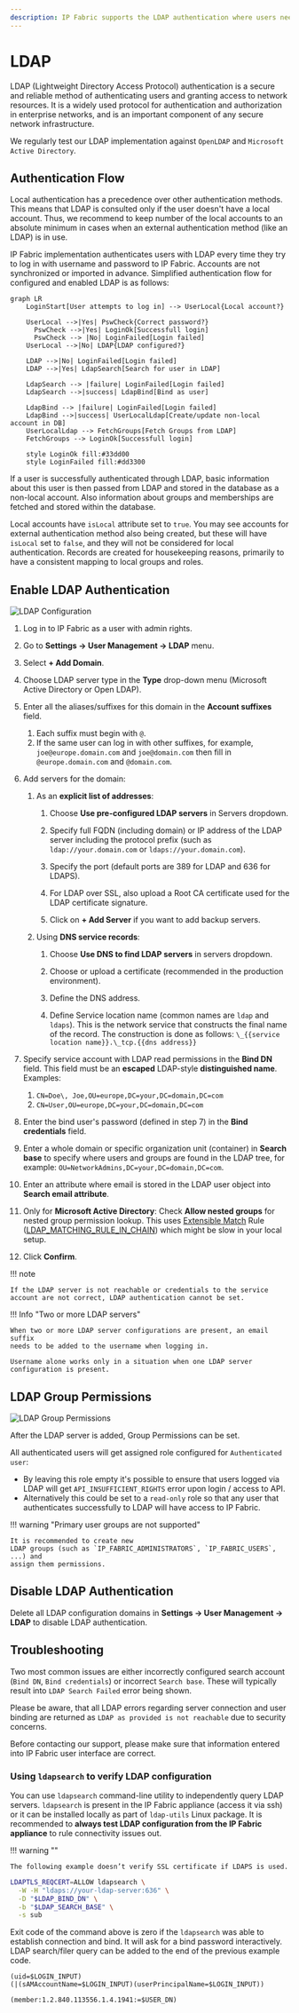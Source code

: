```yaml
---
description: IP Fabric supports the LDAP authentication where users need to be assigned the appropriate permissions locally or default user permissions for...
---
```


# LDAP

LDAP (Lightweight Directory Access Protocol) authentication is a secure and reliable method of authenticating users and granting access to network resources. It is a widely used protocol for authentication and authorization in enterprise networks, and is an important component of any secure network infrastructure.

We regularly test our LDAP implementation against `OpenLDAP` and `Microsoft Active Directory`.

## Authentication Flow

Local authentication has a precedence over other authentication methods. This means that LDAP is consulted only if the user doesn't have a local account. Thus, we recommend to keep number of the local accounts to an absolute minimum in cases when an external authentication method (like an LDAP) is in use.

IP Fabric implementation authenticates users with LDAP every time they try to log in with username and password to IP Fabric. Accounts are not synchronized or imported in advance. Simplified authentication flow for configured and enabled LDAP is as follows:

```mermaid
graph LR
    LoginStart[User attempts to log in] --> UserLocal{Local account?}

    UserLocal -->|Yes| PswCheck{Correct password?}
      PswCheck -->|Yes| LoginOk[Successfull login]
      PswCheck --> |No| LoginFailed[Login failed]
    UserLocal -->|No| LDAP{LDAP configured?}

    LDAP -->|No| LoginFailed[Login failed]
    LDAP -->|Yes| LdapSearch[Search for user in LDAP]

  	LdapSearch --> |failure| LoginFailed[Login failed]
    LdapSearch -->|success| LdapBind[Bind as user]

  	LdapBind --> |failure| LoginFailed[Login failed]
    LdapBind -->|success| UserLocalLdap[Create/update non-local account in DB]
    UserLocalLdap --> FetchGroups[Fetch Groups from LDAP]
    FetchGroups --> LoginOk[Successfull login]

    style LoginOk fill:#33dd00
    style LoginFailed fill:#dd3300
```

If a user is successfully authenticated through LDAP, basic information about this user is then passed from LDAP and stored in the database as a non-local account. Also information about groups and memberships are fetched and stored within the database.

Local accounts have `isLocal` attribute set to `true`. You may see accounts for external authentication method also being created, but these will have `isLocal` set to `false`, and they will not be considered for local authentication. Records are created for housekeeping reasons, primarily to have a consistent mapping to local groups and roles.

## Enable LDAP Authentication

![LDAP Configuration](ldap_configuration.png)

1. Log in to IP Fabric as a user with admin rights.

2. Go to **Settings → User Management → LDAP** menu.

3. Select **+ Add Domain**.

4. Choose LDAP server type in the **Type** drop-down menu (Microsoft
   Active Directory or Open LDAP).

5. Enter all the aliases/suffixes for this domain in the **Account suffixes**
   field.

   1. Each suffix must begin with `@`.
   2. If the same user can log in with other suffixes, for example,
      `joe@europe.domain.com` and `joe@domain.com`
      then fill in `@europe.domain.com` and `@domain.com`.

6. Add servers for the domain:

   1. As an **explicit list of addresses**:

      1. Choose **Use pre-configured LDAP servers** in Servers dropdown.

      2. Specify full FQDN (including domain) or IP address of the LDAP server
         including the protocol prefix (such as `ldap://your.domain.com`
         or `ldaps://your.domain.com`).

      3. Specify the port (default ports are 389 for LDAP and 636 for LDAPS).

      4. For LDAP over SSL, also upload a Root CA certificate used for the LDAP
         certificate signature.

      5. Click on **+ Add Server** if you want to add backup servers.

   2. Using **DNS service records**:

      1. Choose **Use DNS to find LDAP servers** in servers dropdown.

      2. Choose or upload a certificate (recommended in the production
         environment).

      3. Define the DNS address.

      4. Define Service location name (common names are `ldap` and `ldaps`).
         This is the network service that constructs the final name of the
         record. The construction is done as follows:
         `\_{{service location name}}.\_tcp.{{dns address}}`

7. Specify service account with LDAP read permissions in the **Bind DN** field.
   This field must be an **escaped** LDAP-style **distinguished name**.
   Examples:

   1. `CN=Doe\, Joe,OU=europe,DC=your,DC=domain,DC=com`
   2. `CN=User,OU=europe,DC=your,DC=domain,DC=com`

8. Enter the bind user's password (defined in step 7) in the
   **Bind credentials** field.

9. Enter a whole domain or specific organization unit (container) in
   **Search base** to specify where users and groups are found in the LDAP tree,
   for example: `OU=NetworkAdmins,DC=your,DC=domain,DC=com`.

10. Enter an attribute where email is stored in the LDAP user object into
    **Search email attribute**.

11. Only for **Microsoft Active Directory**: Check **Allow nested groups** for
    nested group permission lookup. This
    uses [Extensible Match](https://ldapwiki.com/wiki/ExtensibleMatch)
    Rule ([LDAP_MATCHING_RULE_IN_CHAIN](https://ldapwiki.com/wiki/LDAP_MATCHING_RULE_IN_CHAIN))
    which might be slow in your local setup.

12. Click **Confirm**.

!!! note

    If the LDAP server is not reachable or credentials to the service
    account are not correct, LDAP authentication cannot be set.

!!! Info "Two or more LDAP servers"

    When two or more LDAP server configurations are present, an email suffix
    needs to be added to the username when logging in.

    Username alone works only in a situation when one LDAP server
    configuration is present.

## LDAP Group Permissions

![LDAP Group Permissions](ldap_group_permissions.png)

After the LDAP server is added, Group Permissions can be set.

All authenticated users will get assigned role configured for
`Authenticated user`:

- By leaving this role empty it's possible to ensure that users logged via LDAP
  will get `API_INSUFFICIENT_RIGHTS` error upon login / access to API.
- Alternatively this could be set to a `read-only` role so that any user that
  authenticates successfully to LDAP will have access to IP Fabric.

!!! warning "Primary user groups are not supported"

    It is recommended to create new
    LDAP groups (such as `IP_FABRIC_ADMINISTRATORS`, `IP_FABRIC_USERS`, ...) and
    assign them permissions.

## Disable LDAP Authentication

Delete all LDAP configuration domains in **Settings → User Management → LDAP** to disable LDAP authentication.

## Troubleshooting

Two most common issues are either incorrectly configured search account (`Bind DN`, `Bind credentials`) or incorrect `Search base`. These will typically result into `LDAP Search Failed` error being shown.

Please be aware, that all LDAP errors regarding server connection and user binding are returned as `LDAP as provided is not reachable` due to security concerns.

Before contacting our support, please make sure that information entered into IP Fabric user interface are correct.

### Using `ldapsearch` to verify LDAP configuration

You can use `ldapsearch` command-line utility to independently query LDAP servers. `ldapsearch` is present in the IP Fabric appliance (access it via ssh) or it can be installed locally as part of `ldap-utils` Linux package. It is recommended to **always test LDAP configuration from the IP Fabric appliance** to rule connectivity issues out.

!!! warning ""

    The following example doesn’t verify SSL certificate if LDAPS is used.

```bash title="Basic bind as search DN"
LDAPTLS_REQCERT=ALLOW ldapsearch \
  -W -H "ldaps://your-ldap-server:636" \
  -D "$LDAP_BIND_DN" \
  -b "$LDAP_SEARCH_BASE" \
  -s sub
```

Exit code of the command above is zero if the `ldapsearch` was able to establish connection and bind. It will ask for a bind password interactively. LDAP search/filer query can be added to the end of the previous example code.

```text title="Search for a concrete user account"
(uid=$LOGIN_INPUT)
(|(sAMAccountName=$LOGIN_INPUT)(userPrincipalName=$LOGIN_INPUT))
```

```text title="Nested groups membership search"
(member:1.2.840.113556.1.4.1941:=$USER_DN)
```

